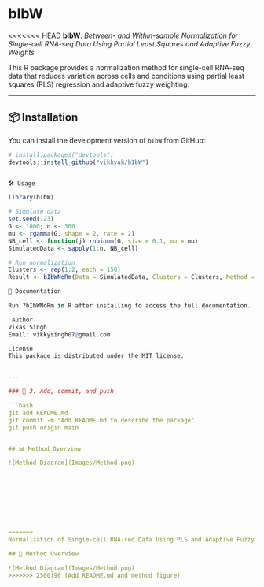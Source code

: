 # bIbW

<<<<<<< HEAD
**bIbW**: *Between- and Within-sample Normalization for Single-cell RNA-seq Data Using Partial Least Squares and Adaptive Fuzzy Weights*

This R package provides a normalization method for single-cell RNA-seq data that reduces variation across cells and conditions using partial least squares (PLS) regression and adaptive fuzzy weighting.

---

## 📦 Installation

You can install the development version of `bIbW` from GitHub:

```r
# install.packages("devtools")
devtools::install_github("vikkyak/bIbW")


🛠️ Usage

library(bIbW)

# Simulate data
set.seed(123)
G <- 1000; n <- 300
mu <- rgamma(G, shape = 2, rate = 2)
NB_cell <- function(j) rnbinom(G, size = 0.1, mu = mu)
SimulatedData <- sapply(1:n, NB_cell)

# Run normalization
Clusters <- rep(1:2, each = 150)
Result <- bIbWNoRm(Data = SimulatedData, Clusters = Clusters, Method = "KernSmooth")

📖 Documentation

Run ?bIbWNoRm in R after installing to access the full documentation.

 Author
Vikas Singh
Email: vikkysingh07@gmail.com

License
This package is distributed under the MIT license.


---

### 🔹 3. Add, commit, and push

```bash
git add README.md
git commit -m "Add README.md to describe the package"
git push origin main


## 📊 Method Overview

![Method Diagram](Images/Method.png)









=======
Normalization of Single-cell RNA-seq Data Using PLS and Adaptive Fuzzy Weights

## 🧬 Method Overview

![Method Diagram](Images/Method.png)
>>>>>>> 2500f96 (Add README.md and method figure)
